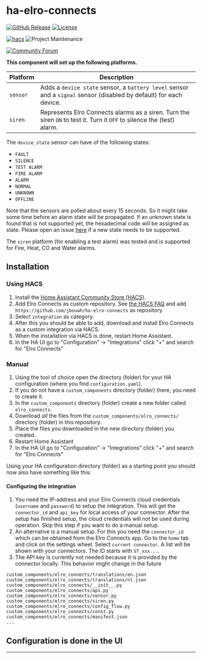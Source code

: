 # ha-elro-connects

[![GitHub Release][releases-shield]][releases]
[![License][license-shield]](LICENSE)

[![hacs][hacsbadge]][hacs]
![Project Maintenance][maintenance-shield]

[![Community Forum][forum-shield]][forum]

**This component will set up the following platforms.**

Platform | Description
-- | --
`sensor` | Adds a `device state` sensor, a `battery level` sensor and a `signal` sensor (disabled by default) for each device.
`siren` | Represents Elro Connects alarms as a siren. Turn the siren `ON` to test it. Turn it `OFF` to silence the (test) alarm.

The `device_state` sensor can have of the following states:
- `FAULT`
- `SILENCE`
- `TEST ALARM`
- `FIRE ALARM`
- `ALARM`
- `NORMAL`
- `UNKNOWN`
- `OFFLINE`

Note that the sensors are polled about every 15 seconds. So it might take some time before an alarm state will be propagated. If an unknown state is found that is not supported yet, the hexadecimal code will be assigned as state. Please open an issue [here](https://github.com/jbouwh/lib-elro-connects/issues/new) if a new state needs to be supported.

The `siren` platform (for enabling a test alarm) was tested and is supported for Fire, Heat, CO and Water alarms.

## Installation

### Using HACS

1. Install the [Home Assistant Community Store (HACS)](https://hacs.xyz/docs/setup/download).
2. Add Elro Connects as custom repository. See [the HACS FAQ](https://hacs.xyz/docs/faq/custom_repositories) and add `https://github.com/jbouwh/ha-elro-connects` as repository.
3. Select `integration` as category.
4. After this you should be able to add, download and install Elro Connects as a custom integration via HACS.
5. When the installation via HACS is done, restart Home Assistant.
6. In the HA UI go to "Configuration" -> "Integrations" click "+" and search for "Elro Connects"

### Manual

1. Using the tool of choice open the directory (folder) for your HA configuration (where you find `configuration.yaml`).
2. If you do not have a `custom_components` directory (folder) there, you need to create it.
3. In the `custom_components` directory (folder) create a new folder called `elro_connects`.
4. Download _all_ the files from the `custom_components/elro_connects/` directory (folder) in this repository.
5. Place the files you downloaded in the new directory (folder) you created.
6. Restart Home Assistant
7. In the HA UI go to "Configuration" -> "Integrations" click "+" and search for "Elro Connects"

Using your HA configuration directory (folder) as a starting point you should now also have something like this:

#### Configuring the integration

1. You need the IP-address and your Elro Connects cloud credentials (`username` and `password`) to setup the integration. This will get the `connector_id` and `api_key` for local access of your connector. After the setup has finished setup, the cloud credentials will not be used during operation. Skip this step if you want to do a manual setup.
2. An alternative is a manual setup. For this you need the `connector_id` which can be obtained from the Elro Connects app. Go to the `home` tab and click on the settings wheel. Select `current connector`. A list will be shown with your connectors. The ID starts with `ST_xxx...`.
3. The API key is currently not needed because it is provided by the connector locally. This behavior might change in the future


```text
custom_components/elro_connects/translations/en.json
custom_components/elro_connects/translations/nl.json
custom_components/elro_connects/__init__.py
custom_components/elro_connects/api.py
custom_components/elro_connects/sensor.py
custom_components/elro_connects/siren.py
custom_components/elro_connects/config_flow.py
custom_components/elro_connects/const.py
custom_components/elro_connects/manifest.json
...
```

## Configuration is done in the UI

<!---->


***

[elro_connects]: https://github.com/jbouwh/ha-elro-connects
[hacs]: https://github.com/custom-components/hacs
[hacsbadge]: https://img.shields.io/badge/HACS-Custom-orange.svg?style=for-the-badge
[forum-shield]: https://img.shields.io/badge/community-forum-brightgreen.svg?style=for-the-badge
[forum]: https://community.home-assistant.io/
[license-shield]: https://img.shields.io/github/license/custom-components/blueprint.svg?style=for-the-badge
[maintenance-shield]: https://img.shields.io/badge/maintainer-Jan%20Bouwhuis-blue.svg?style=for-the-badge
[releases-shield]: https://img.shields.io/github/v/release/jbouwh/ha-elro-connects?include_prereleases&style=for-the-badge
[releases]: https://github.com/jbouwh/ha-elro-connects/releases
